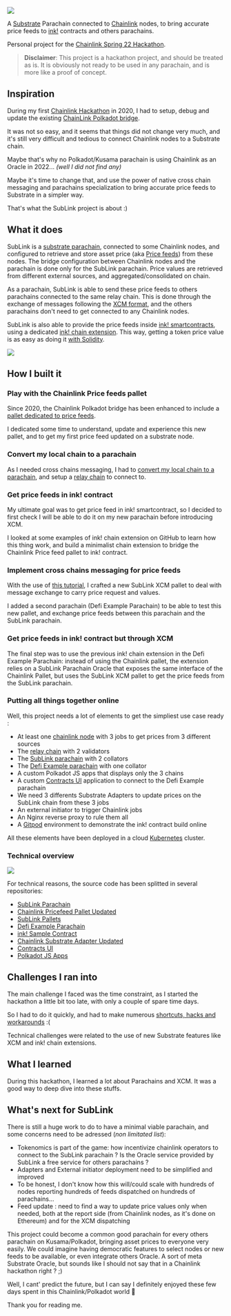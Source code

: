 ![](./images/sublink_text.png)

A [Substrate](https://substrate.io/) Parachain connected to [Chainlink](https://chain.link/) nodes, to bring accurate price feeds to [ink!](https://paritytech.github.io/ink-docs/) contracts and others parachains.

Personal project for the [Chainlink Spring 22 Hackathon](https://chain.link/hackathon).

> **Disclaimer**: This project is a hackathon project, and should be treated as is. It is obviously not ready to be used in any parachain, and is more like a proof of concept.
## Inspiration

During my first [Chainlink Hackathon](https://devpost.com/software/ki-dot-a-substrate-based-blockchain-to-help-micro-funding) in 2020, I had to setup, debug and update the existing [ChainLink Polkadot bridge](https://github.com/smartcontractkit/chainlink-polkadot).

It was not so easy, and it seems that things did not change very much, and it's still very difficult and tedious to connect Chainlink nodes to a Substrate chain.

Maybe that's why no Polkadot/Kusama parachain is using Chainlink as an Oracle in 2022... _(well I did not find any)_

Maybe it's time to change that, and use the power of native cross chain messaging and parachains specialization to bring accurate price feeds to Substrate in a simpler way.

That's what the SubLink project is about :)

## What it does

SubLink is a [substrate parachain](https://wiki.polkadot.network/docs/learn-parachains), connected to some Chainlink nodes, and configured to retrieve and store asset price (aka [Price feeds](https://docs.chain.link/docs/using-chainlink-reference-contracts/)) from these nodes. The bridge configuration between Chainlink nodes and the parachain is done only for the SubLink parachain. Price values are retrieved from different external sources, and aggregated/consolidated on chain.

As a parachain, SubLink is able to send these price feeds to others parachains connected to the same relay chain. This is done through the exchange of messages following the [XCM format](https://wiki.polkadot.network/docs/learn-crosschain), and the others parachains don't need to get connected to any Chainlink nodes.

SubLink is also able to provide the price feeds inside [ink! smartcontracts](https://ink.substrate.io/), using a dedicated [ink! chain extension](https://ink.substrate.io/macros-attributes/chain-extension/). This way, getting a token price value is as easy as doing it [with Solidity](https://docs.chain.link/docs/get-the-latest-price/#solidity).

![](./images/sublink_parachain.png)

## How I built it

### Play with the Chainlink Price feeds pallet

Since 2020, the Chainlink Polkadot bridge has been enhanced to include a [pallet dedicated to price feeds](https://github.com/smartcontractkit/chainlink-polkadot/tree/master/pallet-chainlink-feed).

I dedicated some time to understand, update and experience this new pallet, and to get my first price feed updated on a substrate node.

### Convert my local chain to a parachain

As I needed cross chains messaging, I had to [convert my local chain to a parachain](https://docs.substrate.io/how-to-guides/v3/parachains/convert/), and setup a [relay chain](https://docs.substrate.io/tutorials/v3/cumulus/start-relay/) to connect to.

### Get price feeds in ink! contract

My ultimate goal was to get price feed in ink! smartcontract, so I decided to first check I will be able to do it on my new parachain before introducing XCM.

I looked at some examples of ink! chain extension on GitHub to learn how this thing work, and build a minimalist chain extension to bridge the Chainlink Price feed pallet to ink! contract.

### Implement cross chains messaging for price feeds

With the use of [this tutorial](https://medium.com/oak-blockchain/tutorial-polkadot-cross-chain-message-passing-xcmp-demo-with-ping-pallet-f53397158ab4), I crafted a new SubLink XCM pallet to deal with message exchange to carry price request and values.

I added a second parachain (Defi Example Parachain) to be able to test this new pallet, and exchange price feeds between this parachain and the SubLink parachain.

### Get price feeds in ink! contract but through XCM

The final step was to use the previous ink! chain extension in the Defi Example Parachain: instead of using the Chainlink pallet, the extension relies on a SubLink Parachain Oracle that exposes the same interface of the Chainlink Pallet, but uses the SubLink XCM pallet to get the price feeds from the SubLink parachain.

### Putting all things together online

Well, this project needs a lot of elements to get the simpliest use case ready :

- At least one [chainlink node](https://chainlink.ltk.codes/) with 3 jobs to get prices from 3 different sources
- The [relay chain](https://sublink.ltk.codes/?rpc=wss%3A%2F%2Frelaychain.ltk.codes#/explorer) with 2 validators
- The [SubLink parachain](https://sublink.ltk.codes/?rpc=wss%3A%2F%2Fsublinkchain.ltk.codes#/explorer) with 2 collators
- The [Defi Example parachain](https://sublink.ltk.codes/?rpc=wss%3A%2F%2Fdefichain.ltk.codes#/explorer) with one collator
- A custom Polkadot JS apps that displays only the 3 chains
- A custom [Contracts UI](https://contracts.ltk.codes/) application to connect to the Defi Example parachain
- We need 3 differents Substrate Adapters to update prices on the SubLink chain from these 3 jobs
- An external initiator to trigger Chainlink jobs
- An Nginx reverse proxy to rule them all
- A [Gitpod](https://gitpod.io/) environment to demonstrate the ink! contract build online
  
All these elements have been deployed in a cloud [Kubernetes](./k8s/) cluster.

### Technical overview

![](./images/SubLink%20Components.png)

For technical reasons, the source code has been splitted in several repositories:
- [SubLink Parachain](https://github.com/LaurentTrk/sublink)
- [Chainlink Pricefeed Pallet Updated](https://github.com/LaurentTrk/chainlink-polkadot/tree/sublink)
- [SubLink Pallets](https://github.com/LaurentTrk/sublink-pallets)
- [Defi Example Parachain](https://github.com/LaurentTrk/sublink-defichain)
- [ink! Sample Contract](https://github.com/LaurentTrk/sublink-defi-contract)
- [Chainlink Substrate Adapter Updated](https://github.com/LaurentTrk/substrate-adapter/tree/sublink)
- [Contracts UI](https://github.com/LaurentTrk/contracts-ui/tree/sublink)
- [Polkadot JS Apps](https://github.com/LaurentTrk/polkadot-js-apps/tree/sublink)

## Challenges I ran into

The main challenge I faced was the time constraint, as I started the hackathon a little bit too late, with only a couple of spare time days.

So I had to do it quickly, and had to make numerous [shortcuts, hacks and workarounds](./limitations.md) :(

Technical challenges were related to the use of new Substrate features like XCM and ink! chain extensions.

## What I learned

During this hackathon, I learned a lot about Parachains and XCM. It was a good way to deep dive into these stuffs.


## What's next for SubLink

There is still a huge work to do to have a minimal viable parachain, and some concerns need to be adressed (_non limitated list_):

- Tokenomics is part of the game: how incentivize chainlink operators to connect to the SubLink parachain ? Is the Oracle service provided by SubLink a free service for others parachains ?
- Adapters and External initiator deployment need to be simplified and improved
- To be honest, I don't know how this will/could scale with hundreds of nodes reporting hundreds of feeds dispatched on hundreds of parachains...
- Feed update : need to find a way to update price values only when needed, both at the report side (from Chainlink nodes, as it's done on Ethereum) and for the XCM dispatching

This project could become a common good parachain for every others parachain on Kusama/Polkadot, bringing asset prices to everyone very easily.
We could imagine having democratic features to select nodes or new feeds to be available, or even integrate others Oracle.
A sort of meta Substrate Oracle, but sounds like I should not say that in a Chainlink hackathon right ? ;)

Well, I cant' predict the future, but I can say I definitely enjoyed these few days spent in this Chainlink/Polkadot world :pray:

Thank you for reading me.
